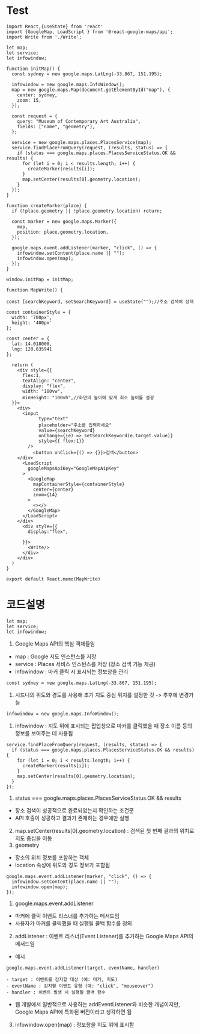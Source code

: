 # Test

```JS
import React,{useState} from 'react'
import {GoogleMap, LoadScript } from '@react-google-maps/api';
import Write from './Write';

let map;
let service;
let infowindow;

function initMap() {
  const sydney = new google.maps.LatLng(-33.867, 151.195);

  infowindow = new google.maps.InfoWindow();
  map = new google.maps.Map(document.getElementById("map"), {
    center: sydney,
    zoom: 15,
  });

  const request = {
    query: "Museum of Contemporary Art Australia",
    fields: ["name", "geometry"],
  };

  service = new google.maps.places.PlacesService(map);
  service.findPlaceFromQuery(request, (results, status) => {
    if (status === google.maps.places.PlacesServiceStatus.OK && results) {
      for (let i = 0; i < results.length; i++) {
        createMarker(results[i]);
      }
      map.setCenter(results[0].geometry.location);
    }
  });
}

function createMarker(place) {
  if (!place.geometry || !place.geometry.location) return;

  const marker = new google.maps.Marker({
    map,
    position: place.geometry.location,
  });

  google.maps.event.addListener(marker, "click", () => {
    infowindow.setContent(place.name || "");
    infowindow.open(map);
  });
}

window.initMap = initMap;

function MapWrite() {

const [searchKeyword, setSearchKeyword] = useState("");//주소 검색어 상태

const containerStyle = {
  width: '700px',
  height: '400px'
};

const center = {
  lat: 14.018000,
  lng: 120.835941
};

  return (
    <div style={{
      flex:1,
      textAlign: "center",
      display: "flex",
      width: "100vw",
      minHeight: "100vh",//화면의 높이에 맞게 최소 높이를 설정
  }}>
    <div>
      <input
            type="text"
            placeholder="주소를 입력하세요"
            value={searchKeyword}
            onChange={(e) => setSearchKeyword(e.target.value)}
            style={{ flex:1}}
        />
          <button onClick={() => {}}>검색</button>
    </div>
      <LoadScript
        googleMapsApiKey="GoogleMapAipKey"
      >
        <GoogleMap
          mapContainerStyle={containerStyle}
          center={center}
          zoom={14}
        >
          <></>
        </GoogleMap>
      </LoadScript>
    </div>
      <div style={{
        display:"flex",
        
      }}>
        <Write/>
      </div>
    </div>
  )
}

export default React.memo(MapWrite)
```

# 코드설명

```JS
let map;
let service;
let infowindow;
```
1. Google Maps API의 핵심 객체들임
  - map : Google 지도 인스턴스를 저장
  - service : Places 서비스 인스턴스를 저장 (장소 검색 기능 제공)
  - infowindow : 마커 클릭 시 표시되는 정보창을 관리
```JS
const sydney = new google.maps.LatLng(-33.867, 151.195);
```
1. 시드니의 위도와 경도를 사용해 초기 지도 중심 위치를 설정한 것 -> 추후에 변경가능
```JS
infowindow = new google.maps.InfoWindow();
```
1. infowindow : 지도 위에 표시되는 팝업창으로 마커를 클릭했을 때 장소 이름 등의 정보를 보여주는 데 사용됨
```JS
service.findPlaceFromQuery(request, (results, status) => {
  if (status === google.maps.places.PlacesServiceStatus.OK && results) {
    for (let i = 0; i < results.length; i++) {
      createMarker(results[i]);
    }
    map.setCenter(results[0].geometry.location);
  }
});
```
1. status === google.maps.places.PlacesServiceStatus.OK && results
  - 장소 검색이 성공적으로 완료되었는지 확인하는 조건문
  - API 호출이 성공하고 결과가 존재하는 경우에만 실행
2. map.setCenter(results[0].geometry.location) : 검색된 첫 번째 결과의 위치로 지도 중심을 이동
3. geometry
  - 장소의 위치 정보를 포함하는 객체
  - location 속성에 위도와 경도 정보가 포함됨
```JS
google.maps.event.addListener(marker, "click", () => {
  infowindow.setContent(place.name || "");
  infowindow.open(map);
});
```
1. google.maps.event.addListener
  - 마커에 클릭 이벤트 리스너를 추가하는 메서드임
  - 사용자가 마커를 클릭했을 때 실행될 콜백 함수를 정의
2. addListener : 이벤트 리스너(Event Listener)를 추가하는 Google Maps API의 메서드임
  - 예시
  ```JS
  google.maps.event.addListener(target, eventName, handler)
  ```
    - target : 이벤트를 감지할 대상 (예: 마커, 지도)
    - eventName : 감지할 이벤트 유형 (예: "click", "mouseover")
    - handler : 이벤트 발생 시 실행될 콜백 함수
  - 웹 개발에서 일반적으로 사용하는 addEventListener와 비슷한 개념이지만, Google Maps API에 특화된 버전이라고 생각하면 됨
3. infowindow.open(map) : 정보창을 지도 위에 표시함

